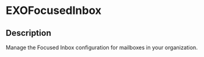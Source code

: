 
# EXOFocusedInbox

## Description
Manage the Focused Inbox configuration for mailboxes in your organization.
